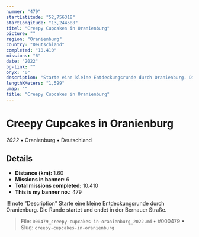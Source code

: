 ```yaml
---
nummer: "479"
startLatitude: "52,756318"
startLongitude: "13,244588"
titel: "Creepy Cupcakes in Oranienburg"
picture: ""
region: "Oranienburg"
country: "Deutschland"
completed: "10.410"
missions: "6"
date: "2022"
bg-link: ""
onyx: "0"
description: "Starte eine kleine Entdeckungsrunde durch Oranienburg. Die Runde startet und endet in der Bernauer Straße."
lengthKMeters: "1,599"
umap: ""
title: "Creepy Cupcakes in Oranienburg"
---
```

# Creepy Cupcakes in Oranienburg

*2022* • Oranienburg • Deutschland



## Details
- **Distance (km):** 1.60
- **Missions in banner:** 6
- **Total missions completed:** 10.410
- **This is my banner no.:** 479


!!! note "Description"
    Starte eine kleine Entdeckungsrunde durch Oranienburg. Die Runde startet und endet in der Bernauer Straße.




> File: `000479_creepy-cupcakes-in-oranienburg_2022.md` • #000479 • Slug: `creepy-cupcakes-in-oranienburg`
